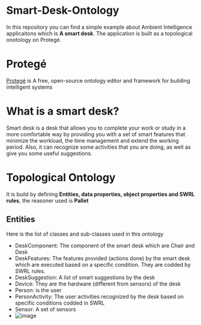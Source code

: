# Smart-Desk-Ontology
In this repository you can find a simple example about Ambient Intelligence applicaitons which is  **A smart desk**. The application is built as a topological onotology on Protegé.

# Protegé
[Protegé](https://protege.stanford.edu/) is A free, open-source ontology editor and framework for building intelligent systems

# What is a smart desk?
Smart desk is a desk that allows you to complete your work or study in a more comfortable way by providing you with a set of smart features that minimize the workload, the time management and extend the working period. Also, it can recognize some activities that you are doing, as well as give you some useful suggestions.

# Topological Ontology 
It is build by defining **Entities, data properties, object properties and SWRL rules**, the reasoner used is **Pallet**

## Entities
Here is the list of classes and sub-classes used in this ontology 
  * DeskComponent:  The component of the smart desk which are Chair and Desk 
  * DeskFeatures: The features provided (actions done) by the smart desk which are executed based on a specific condition. They are codded by SWRL rules.
  * DeskSuggestion: A list of smart suggestions by the desk 
  * Device: They are the hardware (different from sensors) of the desk 
  * Person: is the user 
  * PersonActivity: The user activities recognized by the desk based on specific conditions codded in SWRL
  * Sensor: A set of sensors 
  * ![image](https://user-images.githubusercontent.com/91313196/205524606-5062736b-6ab4-4b2c-a849-3e295b1579b7.png)


  


